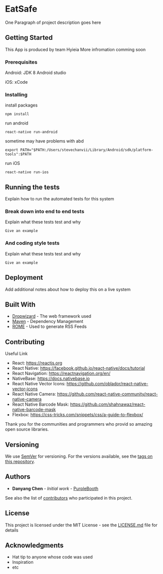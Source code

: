 # EatSafe

One Paragraph of project description goes here

## Getting Started

This App is produced by team Hyieia
More infromation comming soon 

### Prerequisites

Android:
JDK 8
Android studio

iOS:
xCode

### Installing

install packages

```
npm install
```

run android

```
react-native run-android
```

sometime may have problems with abd
```
export PATH="$PATH:/Users/stevechanvii/Library/Android/sdk/platform-tools":$PATH
```

run iOS
```
react-native run-ios
```


## Running the tests

Explain how to run the automated tests for this system

### Break down into end to end tests

Explain what these tests test and why

```
Give an example
```

### And coding style tests

Explain what these tests test and why

```
Give an example
```

## Deployment

Add additional notes about how to deploy this on a live system

## Built With

* [Dropwizard](http://www.dropwizard.io/1.0.2/docs/) - The web framework used
* [Maven](https://maven.apache.org/) - Dependency Management
* [ROME](https://rometools.github.io/rome/) - Used to generate RSS Feeds

## Contributing

Useful Link
* React: https://reactjs.org
* React Native: https://facebook.github.io/react-native/docs/tutorial
* React Navigation: https://reactnavigation.org/en/
* NativeBase: https://docs.nativebase.io
* React Native Vector Icons: https://github.com/oblador/react-native-vector-icons
* React Native Camera: https://github.com/react-native-community/react-native-camera
* React Native Barcode Mask: https://github.com/shahnawaz/react-native-barcode-mask
* Flexbox: https://css-tricks.com/snippets/css/a-guide-to-flexbox/

Thank you for the communities and programmers who provid so amazing open source libraries. 

## Versioning

We use [SemVer](http://semver.org/) for versioning. For the versions available, see the [tags on this repository](https://github.com/your/project/tags). 

## Authors

* **Danyang Chen** - *Initial work* - [PurpleBooth](https://github.com/stevechanvii)

See also the list of [contributors](https://github.com/your/project/contributors) who participated in this project.

## License

This project is licensed under the MIT License - see the [LICENSE.md](LICENSE.md) file for details

## Acknowledgments

* Hat tip to anyone whose code was used
* Inspiration
* etc
